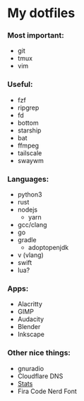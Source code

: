 # My dotfiles

### Most important:
- git
- tmux
- vim

### Useful:
- fzf
- ripgrep
- fd
- bottom
- starship
- bat
- ffmpeg
- tailscale
- swaywm

### Languages:
- python3
- rust
- nodejs
  - yarn
- gcc/clang
- go
- gradle
  - adoptopenjdk
- v (vlang)
- swift
- lua?

### Apps:
- Alacritty
- GIMP
- Audacity
- Blender
- Inkscape

### Other nice things:
- gnuradio
- Cloudflare DNS
- [Stats](https://github.com/exelban/stats.git)
- Fira Code Nerd Font
